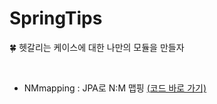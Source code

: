 # SpringTips
🍀 헷갈리는 케이스에 대한 나만의 모듈을 만들자



<br />

- NMmapping : JPA로 N:M 맵핑 <a href="https://github.com/osj3474/SpringTips/tree/main/NMmapping/src/main/java/nmtest" target="_blank">(코드 바로 가기)</a>
